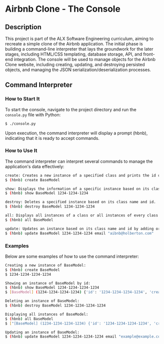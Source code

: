 # Airbnb Clone - The Console

## Description

This project is part of the ALX Software Engineering curriculum, aiming to recreate a simple clone of the Airbnb application. The initial phase is building a command-line interpreter that lays the groundwork for the later stages, including HTML/CSS templating, database storage, API, and front-end integration. The console will be used to manage objects for the Airbnb Clone website, including creating, updating, and destroying persisted objects, and managing the JSON serialization/deserialization processes.

## Command Interpreter

### How to Start It

To start the console, navigate to the project directory and run the `console.py` file with Python:

```bash
$ ./console.py
```

Upon execution, the command interpreter will display a prompt (hbnb), indicating that it is ready to accept commands.

### How to Use It

The command interpreter can interpret several commands to manage the application's data effectively:

```bash
create: Creates a new instance of a specified class and prints the id of the new instance.
$ (hbnb) create BaseModel

show: Displays the information of a specific instance based on its class name and id.
$ (hbnb) show BaseModel 1234-1234-1234

destroy: Deletes a specified instance based on its class name and id.
$ (hbnb) destroy BaseModel 1234-1234-1234

all: Displays all instances of a class or all instances of every class if no class name is specified.
$ (hbnb) all BaseModel

update: Updates an instance based on its class name and id by adding or updating attributes.
$ (hbnb) update BaseModel 1234-1234-1234 email "aibnb@holberton.com"
```

### Examples

Below are some examples of how to use the command interpreter:

```bash
Creating a new instance of BaseModel:
$ (hbnb) create BaseModel
$ 1234-1234-1234-1234

Showing an instance of BaseModel by id:
$ (hbnb) show BaseModel 1234-1234-1234-1234
$ [BaseModel] (1234-1234-1234-1234) {'id': '1234-1234-1234-1234', 'created_at': datetime, 'updated_at': datetime}

Deleting an instance of BaseModel:
$ (hbnb) destroy BaseModel 1234-1234-1234-1234

Displaying all instances of BaseModel:
$ (hbnb) all BaseModel
$ ["[BaseModel] (1234-1234-1234-1234) {'id': '1234-1234-1234-1234', 'created_at': datetime, 'updated_at': datetime}"]

Updating an instance of BaseModel:
$ (hbnb) update BaseModel 1234-1234-1234-1234 email "example@example.com"
```